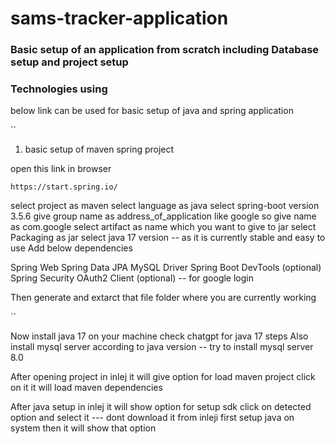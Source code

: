 # sams-tracker-application

### Basic setup of an application from scratch including Database setup and project setup

### Technologies using


below link can be used for basic setup of java and spring application

``
1) basic setup of maven spring project

open this link in browser
```text
https://start.spring.io/
```
select project as maven
select language as java
select spring-boot version 3.5.6
give group name as address_of_application like google so give name as com.google
select artifact as name which you want to give to jar
select Packaging as jar
select java 17 version -- as it is currently stable and easy to use
Add below dependencies

Spring Web
Spring Data JPA
MySQL Driver 
Spring Boot DevTools (optional)
Spring Security
OAuth2 Client (optional) -- for google login

Then generate and extarct that file folder where you are currently working

``

Now install java 17 on your machine check chatgpt for java 17 steps
Also install mysql server according to java version -- try to install mysql server 8.0

After opening project in inlej it will give option for load maven project click on it it will load maven dependencies

After java setup in inlej it will show option for setup sdk click on detected option and select it --- dont download it from inleji first setup java on system then it will show that option